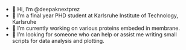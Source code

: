 - 👋 Hi, I’m @deepaknextprez
- 👀 I’m a final year PHD student at Karlsruhe Institute of Technology, Karlsruhe
- 🌱 I’m currently working on various proteins embeded in membrane. 
- 💞️ I’m looking for someone who can help or assist me writing small scripts for data analysis and plotting.

<!---
deepaknextprez/deepaknextprez is a ✨ special ✨ repository because its `README.md` (this file) appears on your GitHub profile.
You can click the Preview link to take a look at your changes.
--->
